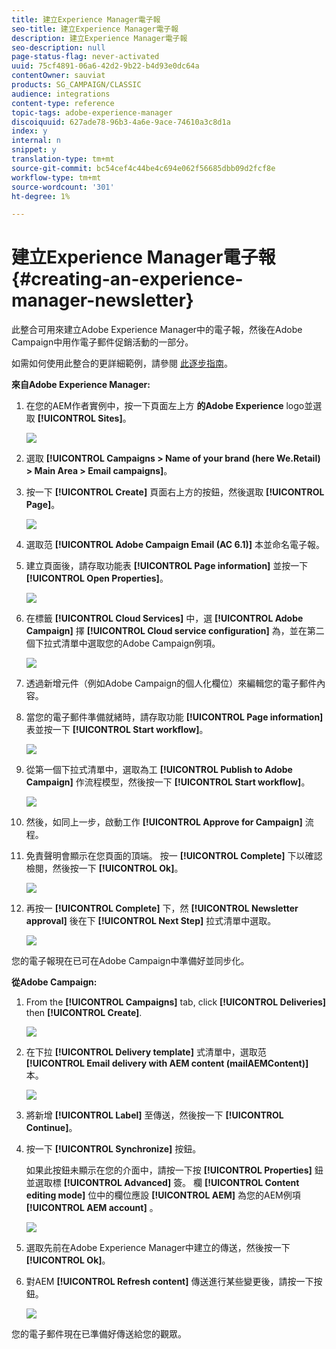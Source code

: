 ```yaml
---
title: 建立Experience Manager電子報
seo-title: 建立Experience Manager電子報
description: 建立Experience Manager電子報
seo-description: null
page-status-flag: never-activated
uuid: 75cf4891-06a6-42d2-9b22-b4d93e0dc64a
contentOwner: sauviat
products: SG_CAMPAIGN/CLASSIC
audience: integrations
content-type: reference
topic-tags: adobe-experience-manager
discoiquuid: 627ade78-96b3-4a6e-9ace-74610a3c8d1a
index: y
internal: n
snippet: y
translation-type: tm+mt
source-git-commit: bc54cef4c44be4c694e062f56685dbb09d2fcf8e
workflow-type: tm+mt
source-wordcount: '301'
ht-degree: 1%

---
```



# 建立Experience Manager電子報{#creating-an-experience-manager-newsletter}

此整合可用來建立Adobe Experience Manager中的電子報，然後在Adobe Campaign中用作電子郵件促銷活動的一部分。

如需如何使用此整合的更詳細範例，請參閱 [此逐步指南](https://helpx.adobe.com/campaign/kb/acc-aem.html)。

**來自Adobe Experience Manager:**

1. 在您的AEM作者實例中，按一下頁面左上方 **的Adobe Experience** logo並選取 **[!UICONTROL Sites]**。

   ![](assets/aem_uc_1.png)

1. 選取 **[!UICONTROL Campaigns > Name of your brand (here We.Retail) > Main Area > Email campaigns]**。
1. 按一下 **[!UICONTROL Create]** 頁面右上方的按鈕，然後選取 **[!UICONTROL Page]**。

   ![](assets/aem_uc_2.png)

1. 選取范 **[!UICONTROL Adobe Campaign Email (AC 6.1)]** 本並命名電子報。
1. 建立頁面後，請存取功能表 **[!UICONTROL Page information]** 並按一下 **[!UICONTROL Open Properties]**。

   ![](assets/aem_uc_3.png)

1. 在標籤 **[!UICONTROL Cloud Services]** 中，選 **[!UICONTROL Adobe Campaign]** 擇 **[!UICONTROL Cloud service configuration]** 為，並在第二個下拉式清單中選取您的Adobe Campaign例項。

   ![](assets/aem_uc_4.png)

1. 透過新增元件（例如Adobe Campaign的個人化欄位）來編輯您的電子郵件內容。
1. 當您的電子郵件準備就緒時，請存取功能 **[!UICONTROL Page information]** 表並按一下 **[!UICONTROL Start workflow]**。

   ![](assets/aem_uc_5.png)

1. 從第一個下拉式清單中，選取為工 **[!UICONTROL Publish to Adobe Campaign]** 作流程模型，然後按一下 **[!UICONTROL Start workflow]**。

   ![](assets/aem_uc_6.png)

1. 然後，如同上一步，啟動工作 **[!UICONTROL Approve for Campaign]** 流程。
1. 免責聲明會顯示在您頁面的頂端。 按一 **[!UICONTROL Complete]** 下以確認檢閱，然後按一下 **[!UICONTROL Ok]**。

   ![](assets/aem_uc_7.png)

1. 再按一 **[!UICONTROL Complete]** 下，然 **[!UICONTROL Newsletter approval]** 後在下 **[!UICONTROL Next Step]** 拉式清單中選取。

   ![](assets/aem_uc_8.png)

您的電子報現在已可在Adobe Campaign中準備好並同步化。

**從Adobe Campaign:**

1. From the **[!UICONTROL Campaigns]** tab, click **[!UICONTROL Deliveries]** then **[!UICONTROL Create]**.

   ![](assets/aem_uc_9.png)

1. 在下拉 **[!UICONTROL Delivery template]** 式清單中，選取范 **[!UICONTROL Email delivery with AEM content (mailAEMContent)]** 本。

   ![](assets/aem_uc_10.png)

1. 將新增 **[!UICONTROL Label]** 至傳送，然後按一下 **[!UICONTROL Continue]**。
1. 按一下 **[!UICONTROL Synchronize]** 按鈕。

   如果此按鈕未顯示在您的介面中，請按一下按 **[!UICONTROL Properties]** 鈕並選取標 **[!UICONTROL Advanced]** 簽。 欄 **[!UICONTROL Content editing mode]** 位中的欄位應設 **[!UICONTROL AEM]** 為您的AEM例項 **[!UICONTROL AEM account]** 。

   ![](assets/aem_uc_11.png)

1. 選取先前在Adobe Experience Manager中建立的傳送，然後按一下 **[!UICONTROL Ok]**。
1. 對AEM **[!UICONTROL Refresh content]** 傳送進行某些變更後，請按一下按鈕。

   ![](assets/aem_uc_12.png)

您的電子郵件現在已準備好傳送給您的觀眾。
